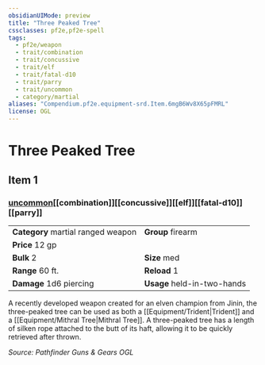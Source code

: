 ```yaml
---
obsidianUIMode: preview
title: "Three Peaked Tree"
cssclasses: pf2e,pf2e-spell
tags:
  - pf2e/weapon
  - trait/combination
  - trait/concussive
  - trait/elf
  - trait/fatal-d10
  - trait/parry
  - trait/uncommon
  - category/martial
aliases: "Compendium.pf2e.equipment-srd.Item.6mgB6Wv8X65pFMRL"
license: OGL
---
```

# Three Peaked Tree
## Item 1
### [uncommon](uncommon "Uncommon Rarity Trait")[[combination]][[concussive]][[elf]][[fatal-d10]][[parry]]

|  |  |
| -- | -- |
| **Category** martial ranged weapon | **Group** firearm |
| **Price** 12 gp |  |
| **Bulk** 2 | **Size** med |
|**Range** 60 ft.| **Reload** 1|
| **Damage** 1d6 piercing  | **Usage** held-in-two-hands |



A recently developed weapon created for an elven champion from Jinin, the three-peaked tree can be used as both a [[Equipment/Trident|Trident]] and a [[Equipment/Mithral Tree|Mithral Tree]]. A three-peaked tree has a length of silken rope attached to the butt of its haft, allowing it to be quickly retrieved after thrown.

*Source: Pathfinder Guns & Gears*
*OGL*